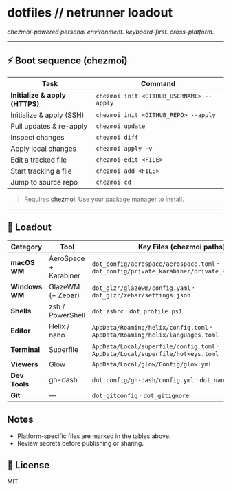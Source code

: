 # dotfiles // netrunner loadout

_chezmoi-powered personal environment. keyboard-first. cross-platform._

---

## ⚡ Boot sequence (chezmoi)

| Task                           | Command                                  |
| ------------------------------ | ---------------------------------------- |
| **Initialize & apply (HTTPS)** | `chezmoi init <GITHUB_USERNAME> --apply` |
| Initialize & apply (SSH)       | `chezmoi init <GITHUB_REPO> --apply`     |
| Pull updates & re-apply        | `chezmoi update`                         |
| Inspect changes                | `chezmoi diff`                           |
| Apply local changes            | `chezmoi apply -v`                       |
| Edit a tracked file            | `chezmoi edit <FILE>`                    |
| Start tracking a file          | `chezmoi add <FILE>`                     |
| Jump to source repo            | `chezmoi cd`                             |

> Requires [chezmoi](https://www.chezmoi.io/). Use your package manager to install.

---

## 🧰 Loadout

| Category       | Tool                    | Key Files (chezmoi paths)                                                                     | Docs                            |
| -------------- | ----------------------- | ----------------------------------------------------------------------------------------------| ------------------------------- |
| **macOS WM**   | AeroSpace + Karabiner   | `dot_config/aerospace/aerospace.toml` · `dot_config/private_karabiner/private_karabiner.json` | `AEROSPACE.md` · `KARABINER.md` |
| **Windows WM** | GlazeWM (+ Zebar)       | `dot_glzr/glazewm/config.yaml` · `dot_glzr/zebar/settings.json`                               | `GLAZEWM.md`                    |
| **Shells**     | zsh / PowerShell        | `dot_zshrc` · `dot_profile.ps1`                                                               | —                               |
| **Editor**     | Helix / nano            | `AppData/Roaming/helix/config.toml` · `AppData/Roaming/helix/languages.toml`                  | —                               |
| **Terminal**   | Superfile               | `AppData/Local/superfile/config.toml` · `AppData/Local/superfile/hotkeys.toml`                | —                               |
| **Viewers**    | Glow                    | `AppData/Local/glow/Config/glow.yml`                                                          | —                               |
| **Dev Tools**  | gh-dash                 | `dot_config/gh-dash/config.yml` · `dot_nanorc`                                                | —                               |
| **Git**        | —                       | `dot_gitconfig` · `dot_gitignore`                                                             | —                               |

## Notes

- Platform-specific files are marked in the tables above.
- Review secrets before publishing or sharing.

## 🪪 License

MIT
